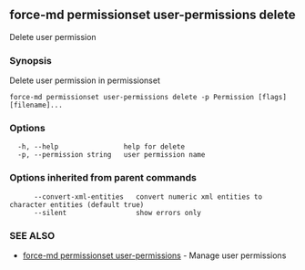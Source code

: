 ## force-md permissionset user-permissions delete

Delete user permission

### Synopsis

Delete user permission in permissionset

```
force-md permissionset user-permissions delete -p Permission [flags] [filename]...
```

### Options

```
  -h, --help                help for delete
  -p, --permission string   user permission name
```

### Options inherited from parent commands

```
      --convert-xml-entities   convert numeric xml entities to character entities (default true)
      --silent                 show errors only
```

### SEE ALSO

* [force-md permissionset user-permissions](force-md_permissionset_user-permissions.md)	 - Manage user permissions


